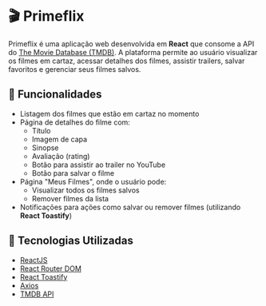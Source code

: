 # 🎬 Primeflix

Primeflix é uma aplicação web desenvolvida em **React** que consome a API do [The Movie Database (TMDB)](https://www.themoviedb.org/). A plataforma permite ao usuário visualizar os filmes em cartaz, acessar detalhes dos filmes, assistir trailers, salvar favoritos e gerenciar seus filmes salvos.

## 🚀 Funcionalidades

- Listagem dos filmes que estão em cartaz no momento
- Página de detalhes do filme com:
  - Título
  - Imagem de capa
  - Sinopse
  - Avaliação (rating)
  - Botão para assistir ao trailer no YouTube
  - Botão para salvar o filme
- Página "Meus Filmes", onde o usuário pode:
  - Visualizar todos os filmes salvos
  - Remover filmes da lista
- Notificações para ações como salvar ou remover filmes (utilizando **React Toastify**)

## 🧪 Tecnologias Utilizadas

- [ReactJS](https://reactjs.org/)
- [React Router DOM](https://reactrouter.com/)
- [React Toastify](https://fkhadra.github.io/react-toastify/)
- [Axios](https://axios-http.com/)
- [TMDB API](https://www.themoviedb.org/documentation/api)
